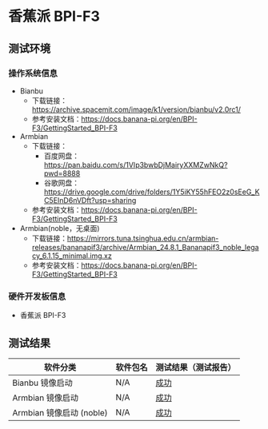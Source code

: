 # 香蕉派 BPI-F3

## 测试环境

### 操作系统信息

- Bianbu
  - 下载链接：https://archive.spacemit.com/image/k1/version/bianbu/v2.0rc1/
  - 参考安装文档：https://docs.banana-pi.org/en/BPI-F3/GettingStarted_BPI-F3
- Armbian
  - 下载链接：
    - 百度网盘：https://pan.baidu.com/s/1VIp3bwbDjMairyXXMZwNkQ?pwd=8888
    - 谷歌网盘：https://drive.google.com/drive/folders/1Y5iKY55hFEO2z0sEeG_KC5EInD6nVDft?usp=sharing
  - 参考安装文档：https://docs.banana-pi.org/en/BPI-F3/GettingStarted_BPI-F3
- Armbian(noble，无桌面)
  - 下载链接：https://mirrors.tuna.tsinghua.edu.cn/armbian-releases/bananapif3/archive/Armbian_24.8.1_Bananapif3_noble_legacy_6.1.15_minimal.img.xz
  - 参考安装文档：https://docs.banana-pi.org/en/BPI-F3/GettingStarted_BPI-F3

### 硬件开发板信息

- 香蕉派 BPI-F3

## 测试结果

| 软件分类                  | 软件包名 | 测试结果（测试报告）  |
| ------------------------- | -------- | --------------------- |
| Bianbu 镜像启动           | N/A      | [成功][Bianbu]        |
| Armbian 镜像启动          | N/A      | [成功][Armbian]       |
| Armbian 镜像启动  (noble) | N/A      | [成功][Armbian_noble] |

[Bianbu]: ./Bianbu/README_zh.md
[Armbian_noble]: ./Armbian/README_zh_noble.md
[Armbian]: ./Armbian/README_zh.md